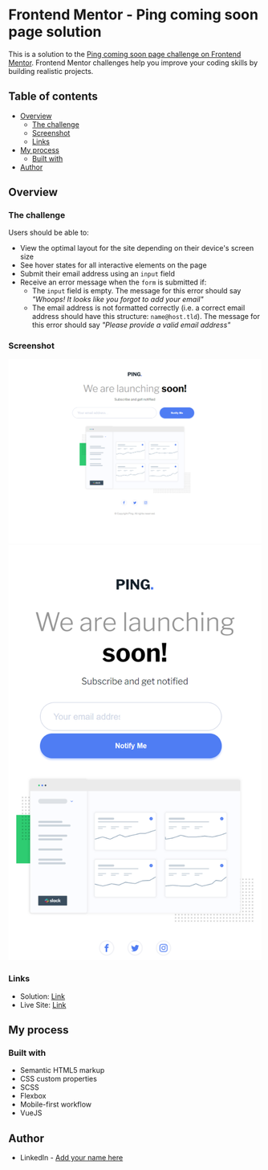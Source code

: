 # Frontend Mentor - Ping coming soon page solution

This is a solution to the [Ping coming soon page challenge on Frontend Mentor](https://www.frontendmentor.io/challenges/ping-single-column-coming-soon-page-5cadd051fec04111f7b848da). Frontend Mentor challenges help you improve your coding skills by building realistic projects. 

## Table of contents

- [Overview](#overview)
  - [The challenge](#the-challenge)
  - [Screenshot](#screenshot)
  - [Links](#links)
- [My process](#my-process)
  - [Built with](#built-with)
- [Author](#author)


## Overview

### The challenge

Users should be able to:

- View the optimal layout for the site depending on their device's screen size
- See hover states for all interactive elements on the page
- Submit their email address using an `input` field
- Receive an error message when the `form` is submitted if:
	- The `input` field is empty. The message for this error should say *"Whoops! It looks like you forgot to add your email"*
	- The email address is not formatted correctly (i.e. a correct email address should have this structure: `name@host.tld`). The message for this error should say *"Please provide a valid email address"*

### Screenshot

![](./screen_desktop.png)
![](./screen_mobile.png)

### Links

- Solution: [Link](https://github.com/NerijusNoreika/ping-coming-soon-page-master)
- Live Site: [Link](https://nerijusnoreika.github.io/ping-coming-soon-page-master/)

## My process

### Built with

- Semantic HTML5 markup
- CSS custom properties
- SCSS
- Flexbox
- Mobile-first workflow
- VueJS

## Author

- LinkedIn - [Add your name here](https://www.linkedin.com/in/nerijus-noreika-225804154/)





